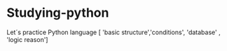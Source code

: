 # Studying-python
Let´s  practice  Python language [ 'basic structure','conditions', 'database' , 'logic reason']
